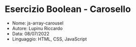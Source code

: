 # Esercizio Boolean - Carosello

* Nome: js-array-carousel
* Autore: Lupinu Riccardo
* Data: 08/07/2022
* Linguaggio: HTML, CSS, JavaScript